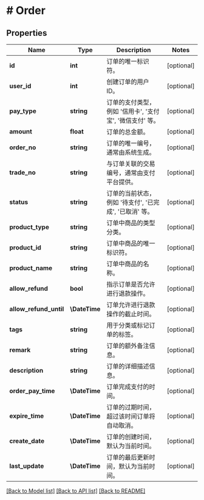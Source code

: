 # # Order

## Properties

Name | Type | Description | Notes
------------ | ------------- | ------------- | -------------
**id** | **int** | 订单的唯一标识符。 | [optional]
**user_id** | **int** | 创建订单的用户ID。 | [optional]
**pay_type** | **string** | 订单的支付类型，例如 &#39;信用卡&#39;, &#39;支付宝&#39;, &#39;微信支付&#39; 等。 | [optional]
**amount** | **float** | 订单的总金额。 | [optional]
**order_no** | **string** | 订单的唯一编号，通常由系统生成。 | [optional]
**trade_no** | **string** | 与订单关联的交易编号，通常由支付平台提供。 | [optional]
**status** | **string** | 订单的当前状态，例如 &#39;待支付&#39;, &#39;已完成&#39;, &#39;已取消&#39; 等。 | [optional]
**product_type** | **string** | 订单中商品的类型分类。 | [optional]
**product_id** | **string** | 订单中商品的唯一标识符。 | [optional]
**product_name** | **string** | 订单中商品的名称。 | [optional]
**allow_refund** | **bool** | 指示订单是否允许进行退款操作。 | [optional]
**allow_refund_until** | **\DateTime** | 订单允许进行退款操作的截止时间。 | [optional]
**tags** | **string** | 用于分类或标记订单的标签。 | [optional]
**remark** | **string** | 订单的额外备注信息。 | [optional]
**description** | **string** | 订单的详细描述信息。 | [optional]
**order_pay_time** | **\DateTime** | 订单完成支付的时间。 | [optional]
**expire_time** | **\DateTime** | 订单的过期时间，超过该时间订单将自动取消。 | [optional]
**create_date** | **\DateTime** | 订单的创建时间，默认为当前时间。 | [optional]
**last_update** | **\DateTime** | 订单的最后更新时间，默认为当前时间。 | [optional]

[[Back to Model list]](../../README.md#models) [[Back to API list]](../../README.md#endpoints) [[Back to README]](../../README.md)
